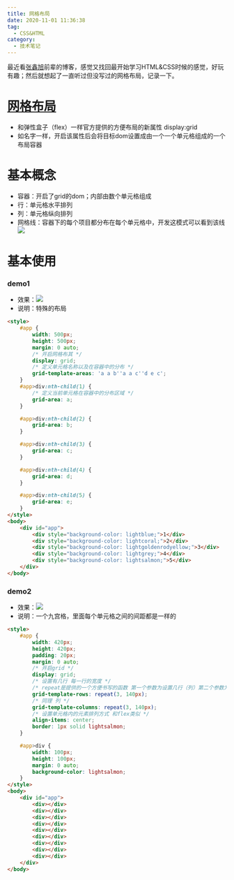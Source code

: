```yaml
---
title: 网格布局
date: 2020-11-01 11:36:38
tag:
  - CSS&HTML
category:
  - 技术笔记
---
```


最近看[张鑫旭](https://www.zhangxinxu.com/)前辈的博客，感觉又找回最开始学习HTML&CSS时候的感觉，好玩有趣；然后就想起了一直听过但没写过的网格布局，记录一下。

<!-- more -->

# [网格布局](https://developer.mozilla.org/zh-CN/docs/Web/CSS/CSS_Grid_Layout/Basic_Concepts_of_Grid_Layout)
- 和弹性盒子（flex）一样官方提供的方便布局的新属性 display:grid
- 如名字一样，开启该属性后会将目标dom设置成由一个一个单元格组成的一个布局容器

# 基本概念
- 容器：开启了grid的dom；内部由数个单元格组成
- 行：单元格水平排列
- 列：单元格纵向排列
- 网格线：容器下的每个项目都分布在每个单元格中，开发这模式可以看到该线![](http://img.shuaxinjs.cn/grid-line.png)

# 基本使用

### demo1
- 效果：![](http://img.shuaxinjs.cn/grid-demo1.png) 
- 说明：特殊的布局
```html
<style>
    #app {
        width: 500px;
        height: 500px;
        margin: 0 auto;
        /* 开启网格布其 */
        display: grid;
        /* 定义单元格名称以及在容器中的分布 */
        grid-template-areas: 'a a b''a a c''d e c';
    }
    #app>div:nth-child(1) {
        /* 定义当前单元格在容器中的分布区域 */
        grid-area: a;
    }

    #app>div:nth-child(2) {
        grid-area: b;
    }

    #app>div:nth-child(3) {
        grid-area: c;
    }

    #app>div:nth-child(4) {
        grid-area: d;
    }

    #app>div:nth-child(5) {
        grid-area: e;
    }
</style>
<body>
    <div id="app">
        <div style="background-color: lightblue;">1</div>
        <div style="background-color: lightcoral;">2</div>
        <div style="background-color: lightgoldenrodyellow;">3</div>
        <div style="background-color: lightgrey;">4</div>
        <div style="background-color: lightsalmon;">5</div>
    </div>
</body>
```

### demo2
- 效果：![](http://img.shuaxinjs.cn/grid-demo2.png)
- 说明：一个九宫格，里面每个单元格之间的间距都是一样的
```html
<style>
    #app {
        width: 420px;
        height: 420px;
        padding: 20px;
        margin: 0 auto;
        /* 开启grid */
        display: grid;
        /* 设置有几行 每一行的宽度 */
        /* repeat是提供的一个方便书写的函数 第一个参数为设置几行（列）第二个参数为具体的值 */
        grid-template-rows: repeat(3, 140px);
        /* 同理 列 */
        grid-template-columns: repeat(3, 140px);
        /* 设置单元格内的元素排列方式 和flex类似 */
        align-items: center;
        border: 1px solid lightsalmon;
    }

    #app>div {
        width: 100px;
        height: 100px;
        margin: 0 auto;
        background-color: lightsalmon;
    }
</style>
<body>
    <div id="app">
        <div></div>
        <div></div>
        <div></div>
        <div></div>
        <div></div>
        <div></div>
        <div></div>
        <div></div>
        <div></div>
    </div>
</body>
```

